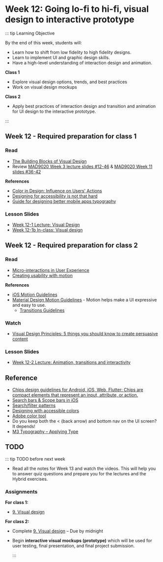 # Week 12: Going lo-fi to hi-fi, visual design to interactive prototype

::: tip Learning Objective 

By the end of this week, students will:

- Learn how to shift from low fidelity to high fidelity designs.
- Learn to implement UI and graphic design skills.
- Have a high-level understanding of interaction design and animation.

**Class 1**

- Explore visual design options, trends, and best practices
- Work on visual design mockups 

**Class 2**

- Apply best practices of interaction design and transition and animation for UI design to the interactive prototype. 

:::

## Week 12 - Required preparation for class 1

### Read

- [The Building Blocks of Visual Design](https://www.interaction-design.org/literature/article/the-building-blocks-of-visual-design)
- Review [MAD9020 Week 3 lecture slides #12-46](https://drive.google.com/file/d/1C6AejW7qJrj_Hde8OK0fX1ODsQef7nyu/view?usp=sharing) & [MAD9020 Week 11 slides #36-42](https://drive.google.com/file/d/1woBTepETd0VDYkxHcCFXvVOJEFqky3_H/view?usp=sharing)


**References**
- [Color in Design: Influence on Users' Actions](https://blog.tubikstudio.com/color-in-design-influence-on-users-actions/)
- [Designing for accessibility is not that hard](https://www.invisionapp.com/inside-design/designing-accessibility-not-hard/)
- [Guide for designing better mobile apps typography](https://uxdesign.cc/guide-for-designing-better-mobile-apps-typography-5796495ef86f)


### Lesson Slides

- [Week 12-1 Lecture: Visual Design](https://drive.google.com/drive/folders/1kCPUsO4_f6Hz47THcBzFBiMlCJIzpvG7)
- [Week 12-1b In-class: Visual design](https://drive.google.com/drive/folders/1kCPUsO4_f6Hz47THcBzFBiMlCJIzpvG7)


## Week 12 - Required preparation for class 2

### Read

- [Micro-interactions in User Experience](https://www.nngroup.com/articles/microinteractions/)
- [Creating usability with motion](https://medium.com/ux-in-motion/creating-usability-with-motion-the-ux-in-motion-manifesto-a87a4584ddc)


**References**
- [iOS Motion Guidelines](https://developer.apple.com/design/human-interface-guidelines/foundations/motion/)
- [Material Design Motion Guidelines](https://m3.material.io/styles/motion/overview) - Motion helps make a UI expressive and easy to use.
  - [Transitions Guidelines](https://m3.material.io/styles/motion/transitions/transition-patterns)


### Watch

- [Visual Design Principles: 5 things you should know to create persuasive content](https://youtu.be/lKqqA4fCDzA)


### Lesson Slides

- [Week 12-2 Lecture: Animation, transitions and interactivity](https://drive.google.com/drive/folders/1kCPUsO4_f6Hz47THcBzFBiMlCJIzpvG7)


## Reference

- [Chips design guidelines for Android, iOS, Web, Flutter:  Chips are compact elements that represent an input, attribute, or action.](https://material.io/components/chips/)
- [Search bars & Scope bars in iOS](https://developer.apple.com/design/human-interface-guidelines/ios/bars/search-bars/)
- [Search/filter patterns](https://pttrns.com/?scid=38)
- [Designing with accessible colors](https://codelabs.developers.google.com/color-contrast-accessibility#0)
- [Adobe color tool](https://color.adobe.com/create)
- Do you keep both the < (back arrow) and bottom nav on the UI screen? It depends!
- [M3 Typography – Applying Type](https://m3.material.io/styles/typography/applying-type)


## TODO

::: tip TODO before next week

- Read all the notes for Week 13 and watch the videos. This will help you to answer quiz questions and prepare you for the lectures and the Hybrid exercises.

### Assignments

**For class 1:** 
- [9. Visual design](../../assignments/assg9.md)

**For class 2:** 
- Complete [9. Visual design](../../assignments/assg9.md) – Due by midnight
- Begin **interactive visual mockups (prototype)** which will be used for user testing, final presentation, and final project submission.

  :::

